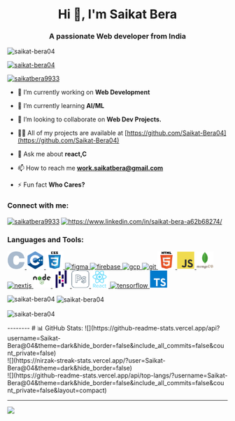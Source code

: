 <h1 align="center">Hi 👋, I'm Saikat Bera</h1>
<h3 align="center">A passionate Web developer from India</h3>

<p align="left"> <img src="https://komarev.com/ghpvc/?username=saikat-bera04&label=Profile%20views&color=0e75b6&style=flat" alt="saikat-bera04" /> </p>

<p align="left"> <a href="https://github.com/ryo-ma/github-profile-trophy"><img src="https://github-profile-trophy.vercel.app/?username=saikat-bera04" alt="saikat-bera04" /></a> </p>

<p align="left"> <a href="https://twitter.com/saikatbera9933" target="blank"><img src="https://img.shields.io/twitter/follow/saikatbera9933?logo=twitter&style=for-the-badge" alt="saikatbera9933" /></a> </p>

- 🔭 I’m currently working on **Web Development**

- 🌱 I’m currently learning **AI/ML**

- 👯 I’m looking to collaborate on **Web Dev Projects.**

- 👨‍💻 All of my projects are available at [https://github.com/Saikat-Bera04](https://github.com/Saikat-Bera04)

- 💬 Ask me about **react,C**

- 📫 How to reach me **work.saikatbera@gmail.com**

- ⚡ Fun fact **Who Cares?**

<h3 align="left">Connect with me:</h3>
<p align="left">
<a href="https://twitter.com/saikatbera9933" target="blank"><img align="center" src="https://raw.githubusercontent.com/rahuldkjain/github-profile-readme-generator/master/src/images/icons/Social/twitter.svg" alt="saikatbera9933" height="30" width="40" /></a>
<a href="https://linkedin.com/in/https://www.linkedin.com/in/saikat-bera-a62b68274/" target="blank"><img align="center" src="https://raw.githubusercontent.com/rahuldkjain/github-profile-readme-generator/master/src/images/icons/Social/linked-in-alt.svg" alt="https://www.linkedin.com/in/saikat-bera-a62b68274/" height="30" width="40" /></a>
</p>

<h3 align="left">Languages and Tools:</h3>
<p align="left"> <a href="https://www.cprogramming.com/" target="_blank" rel="noreferrer"> <img src="https://raw.githubusercontent.com/devicons/devicon/master/icons/c/c-original.svg" alt="c" width="40" height="40"/> </a> <a href="https://www.w3schools.com/cpp/" target="_blank" rel="noreferrer"> <img src="https://raw.githubusercontent.com/devicons/devicon/master/icons/cplusplus/cplusplus-original.svg" alt="cplusplus" width="40" height="40"/> </a> <a href="https://www.w3schools.com/css/" target="_blank" rel="noreferrer"> <img src="https://raw.githubusercontent.com/devicons/devicon/master/icons/css3/css3-original-wordmark.svg" alt="css3" width="40" height="40"/> </a> <a href="https://www.figma.com/" target="_blank" rel="noreferrer"> <img src="https://www.vectorlogo.zone/logos/figma/figma-icon.svg" alt="figma" width="40" height="40"/> </a> <a href="https://firebase.google.com/" target="_blank" rel="noreferrer"> <img src="https://www.vectorlogo.zone/logos/firebase/firebase-icon.svg" alt="firebase" width="40" height="40"/> </a> <a href="https://cloud.google.com" target="_blank" rel="noreferrer"> <img src="https://www.vectorlogo.zone/logos/google_cloud/google_cloud-icon.svg" alt="gcp" width="40" height="40"/> </a> <a href="https://git-scm.com/" target="_blank" rel="noreferrer"> <img src="https://www.vectorlogo.zone/logos/git-scm/git-scm-icon.svg" alt="git" width="40" height="40"/> </a> <a href="https://www.w3.org/html/" target="_blank" rel="noreferrer"> <img src="https://raw.githubusercontent.com/devicons/devicon/master/icons/html5/html5-original-wordmark.svg" alt="html5" width="40" height="40"/> </a> <a href="https://developer.mozilla.org/en-US/docs/Web/JavaScript" target="_blank" rel="noreferrer"> <img src="https://raw.githubusercontent.com/devicons/devicon/master/icons/javascript/javascript-original.svg" alt="javascript" width="40" height="40"/> </a> <a href="https://www.mongodb.com/" target="_blank" rel="noreferrer"> <img src="https://raw.githubusercontent.com/devicons/devicon/master/icons/mongodb/mongodb-original-wordmark.svg" alt="mongodb" width="40" height="40"/> </a> <a href="https://nextjs.org/" target="_blank" rel="noreferrer"> <img src="https://cdn.worldvectorlogo.com/logos/nextjs-2.svg" alt="nextjs" width="40" height="40"/> </a> <a href="https://nodejs.org" target="_blank" rel="noreferrer"> <img src="https://raw.githubusercontent.com/devicons/devicon/master/icons/nodejs/nodejs-original-wordmark.svg" alt="nodejs" width="40" height="40"/> </a> <a href="https://pandas.pydata.org/" target="_blank" rel="noreferrer"> <img src="https://raw.githubusercontent.com/devicons/devicon/2ae2a900d2f041da66e950e4d48052658d850630/icons/pandas/pandas-original.svg" alt="pandas" width="40" height="40"/> </a> <a href="https://www.photoshop.com/en" target="_blank" rel="noreferrer"> <img src="https://raw.githubusercontent.com/devicons/devicon/master/icons/photoshop/photoshop-line.svg" alt="photoshop" width="40" height="40"/> </a> <a href="https://reactjs.org/" target="_blank" rel="noreferrer"> <img src="https://raw.githubusercontent.com/devicons/devicon/master/icons/react/react-original-wordmark.svg" alt="react" width="40" height="40"/> </a> <a href="https://www.tensorflow.org" target="_blank" rel="noreferrer"> <img src="https://www.vectorlogo.zone/logos/tensorflow/tensorflow-icon.svg" alt="tensorflow" width="40" height="40"/> </a> <a href="https://www.typescriptlang.org/" target="_blank" rel="noreferrer"> <img src="https://raw.githubusercontent.com/devicons/devicon/master/icons/typescript/typescript-original.svg" alt="typescript" width="40" height="40"/> </a> </p>

<p><img align="left" src="https://github-readme-stats.vercel.app/api/top-langs?username=saikat-bera04&show_icons=true&locale=en&layout=compact" alt="saikat-bera04" /></p>

<p>&nbsp;<img align="center" src="https://github-readme-stats.vercel.app/api?username=saikat-bera04&show_icons=true&locale=en" alt="saikat-bera04" /></p>

<p><img align="center" src="https://github-readme-streak-stats.herokuapp.com/?user=saikat-bera04&" alt="saikat-bera04" /></p>
--------
# 📊 GitHub Stats:
![](https://github-readme-stats.vercel.app/api?username=Saikat-Bera@04&theme=dark&hide_border=false&include_all_commits=false&count_private=false)<br/>
![](https://nirzak-streak-stats.vercel.app/?user=Saikat-Bera@04&theme=dark&hide_border=false)<br/>
![](https://github-readme-stats.vercel.app/api/top-langs/?username=Saikat-Bera@04&theme=dark&hide_border=false&include_all_commits=false&count_private=false&layout=compact)

---
[![](https://visitcount.itsvg.in/api?id=Saikat-Bera@04&icon=0&color=0)](https://visitcount.itsvg.in)

<!-- Proudly created with GPRM ( https://gprm.itsvg.in ) -->
